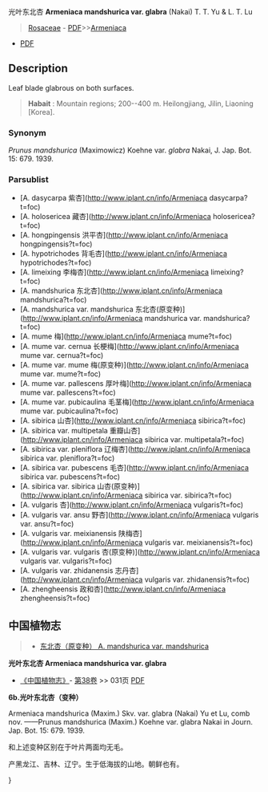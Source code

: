 光叶东北杏 **Armeniaca mandshurica var. glabra** (Nakai) T. T. Yu & L. T. Lu

> [Rosaceae](http://www.iplant.cn/info/Rosaceae?t=foc) - [PDF](http://www.iplant.cn/foc/pdf/Rosaceae.pdf)>>[Armeniaca](http://www.iplant.cn/info/Armeniaca?t=foc)
 - [PDF](http://www.iplant.cn/foc/pdf/Armeniaca.pdf)

## Description

Leaf blade glabrous on both surfaces.


> **Habait** : 
> Mountain regions; 200--400 m. Heilongjiang, Jilin, Liaoning [Korea].

### Synonym
*Prunus mandshurica* (Maximowicz) Koehne var. *glabra* Nakai, J. Jap. Bot. 15: 679. 1939.



### Parsublist

* [A.  dasycarpa  紫杏](http://www.iplant.cn/info/Armeniaca dasycarpa?t=foc)
* [A.  holosericea  藏杏](http://www.iplant.cn/info/Armeniaca holosericea?t=foc)
* [A.  hongpingensis  洪平杏](http://www.iplant.cn/info/Armeniaca hongpingensis?t=foc)
* [A.  hypotrichodes  背毛杏](http://www.iplant.cn/info/Armeniaca hypotrichodes?t=foc)
* [A.  limeixing  李梅杏](http://www.iplant.cn/info/Armeniaca limeixing?t=foc)
* [A.  mandshurica  东北杏](http://www.iplant.cn/info/Armeniaca mandshurica?t=foc)
* [A.  mandshurica var. mandshurica  东北杏(原变种)](http://www.iplant.cn/info/Armeniaca mandshurica var. mandshurica?t=foc)
* [A.  mume  梅](http://www.iplant.cn/info/Armeniaca mume?t=foc)
* [A.  mume var. cernua  长梗梅](http://www.iplant.cn/info/Armeniaca mume var. cernua?t=foc)
* [A.  mume var. mume  梅(原变种)](http://www.iplant.cn/info/Armeniaca mume var. mume?t=foc)
* [A.  mume var. pallescens  厚叶梅](http://www.iplant.cn/info/Armeniaca mume var. pallescens?t=foc)
* [A.  mume var. pubicaulina  毛茎梅](http://www.iplant.cn/info/Armeniaca mume var. pubicaulina?t=foc)
* [A.  sibirica  山杏](http://www.iplant.cn/info/Armeniaca sibirica?t=foc)
* [A.  sibirica var. multipetala  重瓣山杏](http://www.iplant.cn/info/Armeniaca sibirica var. multipetala?t=foc)
* [A.  sibirica var. pleniflora  辽梅杏](http://www.iplant.cn/info/Armeniaca sibirica var. pleniflora?t=foc)
* [A.  sibirica var. pubescens  毛杏](http://www.iplant.cn/info/Armeniaca sibirica var. pubescens?t=foc)
* [A.  sibirica var. sibirica  山杏(原变种)](http://www.iplant.cn/info/Armeniaca sibirica var. sibirica?t=foc)
* [A.  vulgaris  杏](http://www.iplant.cn/info/Armeniaca vulgaris?t=foc)
* [A.  vulgaris var. ansu  野杏](http://www.iplant.cn/info/Armeniaca vulgaris var. ansu?t=foc)
* [A.  vulgaris var. meixianensis  陕梅杏](http://www.iplant.cn/info/Armeniaca vulgaris var. meixianensis?t=foc)
* [A.  vulgaris var. vulgaris  杏(原变种)](http://www.iplant.cn/info/Armeniaca vulgaris var. vulgaris?t=foc)
* [A.  vulgaris var. zhidanensis  志丹杏](http://www.iplant.cn/info/Armeniaca vulgaris var. zhidanensis?t=foc)
* [A.  zhengheensis  政和杏](http://www.iplant.cn/info/Armeniaca zhengheensis?t=foc)

## 中国植物志

> * [东北杏（原变种）  A.  mandshurica var. mandshurica](Armeniaca-mandshurica-var-mandshurica-东北杏(原变种).md)


**光叶东北杏 Armeniaca mandshurica var. glabra**

* [《中国植物志》](http://www.iplant.cn/frps)- [第38卷](http://www.iplant.cn/frps/vol/38) >> 031页 [PDF](http://www.iplant.cn/frps/pdf/38/031.PDF)


**6b.光叶东北杏（变种）**

Armeniaca mandshurica (Maxim.) Skv. var. glabra (Nakai) Yu et Lu, comb nov. ——Prunus mandshurica (Maxim.) Koehne var. glabra Nakai in Journ. Jap. Bot. 15: 679. 1939.

和上述变种区别在于叶片两面均无毛。

产黑龙江、吉林、辽宁。生于低海拔的山地。朝鲜也有。



}